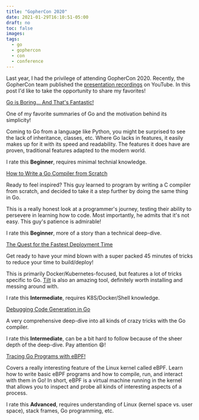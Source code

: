 ```yaml
---
title: "GopherCon 2020"
date: 2021-01-29T16:10:51-05:00
draft: no
toc: false
images:
tags:
  - go
  - gophercon
  - con
  - conference
---
```


Last year, I had the privilege of attending GopherCon 2020. Recently, the GopherCon team
published the [presentation recordings](https://www.youtube.com/playlist?list=PL2ntRZ1ySWBfUint2hCE1JRxRWChloasB)
 on YouTube. In this post I'd like to take the opportunity to share my favorites!

[Go is Boring... And That's Fantastic!](https://www.youtube.com/watch?v=4hxKEbWO5u0)

One of my favorite summaries of Go and the motivation behind its simplicity!

Coming to Go from a language like Python, you might be surprised to see the lack of
inheritance, classes, etc. Where Go lacks in features, it easily makes up for it with its
speed and readability. The features it does have are proven, traditional features adapted
to the modern world.

I rate this **Beginner**, requires minimal technial knowledge.

[How to Write a Go Compiler from Scratch](https://www.youtube.com/watch?v=1-gDvv54ojM)

Ready to feel inspired? This guy learned to program by writing a C compiler from scratch,
and decided to take it a step further by doing the same thing in Go.

This is a really honest look at a programmer's journey, testing their ability to persevere
in learning how to code. Most importantly, he admits that it's not easy. This guy's patience
is admirable!

I rate this **Beginner**, more of a story than a technical deep-dive.

[The Quest for the Fastest Deployment Time](https://www.youtube.com/watch?v=WgliN_9j91g)

Get ready to have your mind blown with a super packed 45 minutes of tricks to reduce
your time to build/deploy!

This is primarily Docker/Kubernetes-focused, but features a lot of tricks specific to Go.
[Tilt](https://tilt.dev/) is also an amazing tool, definitely worth installing and messing
around with.

I rate this **Intermediate**, requires K8S/Docker/Shell knowledge.

[Debugging Code Generation in Go](https://www.youtube.com/watch?v=qPIB3STWXVk)

A very comprehensive deep-dive into all kinds of crazy tricks with the Go compiler.

I rate this **Intermediate**, can be a bit hard to follow because of the sheer depth of
the deep-dive. Pay attention :smile:!

[Tracing Go Programs with eBPF!](https://www.youtube.com/watch?v=OxLmd7szevI)

Covers a really interesting feature of the Linux kernel called eBPF. Learn how to write
basic eBPF programs and how to compile, run, and interact with them in Go! In short, eBPF is a
virtual machine running in the kernel that allows you to inspect and probe all kinds of
interesting aspects of a process.

I rate this **Advanced**, requires understanding of Linux (kernel space vs. user space),
stack frames, Go programming, etc.
